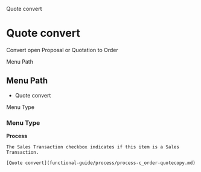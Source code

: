 
Quote convert
# Quote convert


Convert open Proposal or Quotation to Order

Menu Path
## Menu Path



- Quote convert

Menu Type
### Menu Type

**Process**

```
The Sales Transaction checkbox indicates if this item is a Sales Transaction.
```

```
[Quote convert](functional-guide/process/process-c_order-quotecopy.md)
```
